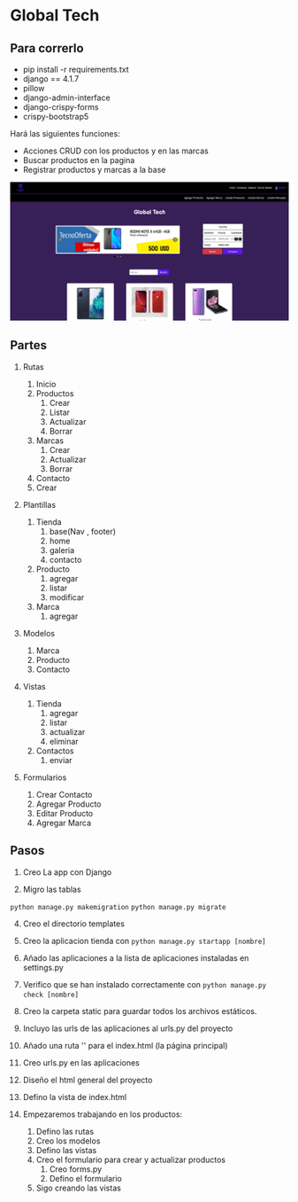 # Global Tech

## Para correrlo 
* pip install -r requirements.txt
* django == 4.1.7
* pillow
* django-admin-interface
* django-crispy-forms
* crispy-bootstrap5  

Hará las siguientes funciones:
* Acciones CRUD con los productos y en las marcas
* Buscar productos en la pagina
* Registrar productos y marcas a la base


![](/s1.jpeg)


## Partes
1. Rutas
   1. Inicio
   2. Productos
      1. Crear
      2. Listar
      3. Actualizar
      4. Borrar
   3. Marcas
      1. Crear
      2. Actualizar
      3. Borrar
    3. Contacto 
      1. Crear 

2. Plantillas
   1. Tienda
      1. base(Nav , footer)
      2. home
      3. galeria
      4. contacto
   2. Producto
      1. agregar
      2. listar
      3. modificar
   2. Marca
      1. agregar

3. Modelos
   1. Marca
   2. Producto
   3. Contacto

4. Vistas
   1. Tienda
      1. agregar
      2. listar
      3. actualizar
      4. eliminar
   2. Contactos
      1. enviar

5. Formularios
   1. Crear Contacto
   2. Agregar Producto
   3. Editar Producto
   4. Agregar Marca

## Pasos
1. Creo La app con Django

2. Migro las tablas

```python manage.py makemigration```
```python manage.py migrate```

4. Creo el directorio templates

5. Creo la aplicacion tienda con ```python manage.py startapp [nombre]```

6. Añado las aplicaciones a la lista de aplicaciones instaladas en settings.py

7. Verifico que se han instalado correctamente con ```python manage.py check [nombre]```
8. Creo la carpeta static para guardar todos los archivos estáticos.

10. Incluyo las urls de las aplicaciones al urls.py del proyecto

11. Añado una ruta '' para el index.html (la página principal)

12. Creo urls.py en las aplicaciones

13. Diseño el html general del proyecto

14. Defino la vista de index.html

15. Empezaremos trabajando en los productos:
    1.  Defino las rutas
    2.  Creo los modelos
    3.  Defino las vistas
    4.  Creo el formulario para crear y actualizar productos
        1.  Creo forms.py
        2.  Defino el formulario
    5. Sigo creando las vistas